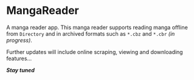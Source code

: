 # MangaReader

A manga reader app.
This manga reader supports reading manga offline from `Directory` and in archived formats such as `*.cbz` and `*.cbr` *(in progress)*.

Further updates will include online scraping, viewing and downloading features...

***Stay tuned***
